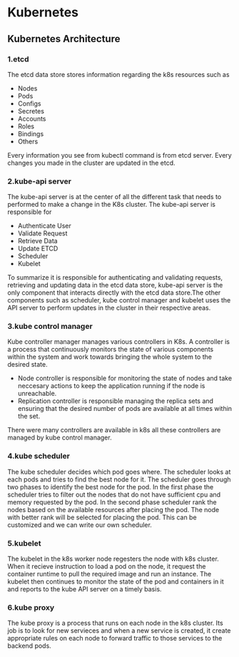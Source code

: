 # Kubernetes

## Kubernetes Architecture

### 1.etcd
The etcd data store stores information regarding the k8s resources such as
- Nodes
- Pods
- Configs
- Secretes
- Accounts
- Roles
- Bindings
- Others

Every information you see from kubectl command is from etcd server. Every changes you made in the cluster are updated in the etcd.
### 2.kube-api server
The kube-api server is at the center of all the different task that needs to performed to make a change in the K8s cluster. The kube-api server is responsible for
- Authenticate User
- Validate Request
- Retrieve Data
- Update ETCD
- Scheduler
- Kubelet

To summarize it is responsible for authenticating and validating requests, retrieving and updating data in the etcd data store, kube-api server is the only component that interacts directly with the etcd data store.The other components such as scheduler, kube control manager and kubelet uses the API server to perform updates in the cluster in their respective areas.

### 3.kube control manager
Kube controller manager manages various controllers in K8s. A controller is a process that continuously monitors the state of various components within the system and work towards bringing the whole system to the desired state.
- Node controller is responsible for monitoring the state of nodes and take neccesary actions to keep the application running if the node is unreachable. 
- Replication controller is responsible managing the replica sets and ensuring that the desired number of pods are available at all times within the set.

There were many controllers are available in k8s all these controllers are managed by kube control manager.

### 4.kube scheduler
The kube scheduler decides which pod goes where. The scheduler looks at each pods and tries to find the best node for it. The scheduler goes through two phases to identify the best node for the pod. In the first phase the scheduler tries to filter out the nodes that do not have sufficient cpu and memory requested by the pod. In the second phase scheduler rank the nodes based on the available resources after placing the pod. The node with better rank will be selected for placing the pod. This can be customized and we can write our own scheduler.

### 5.kubelet
The kubelet in the k8s worker node regesters the node with k8s cluster. When it recieve instruction to load a pod on the node, it request the container runtime to pull the required image and run an instance. The kubelet then continues to monitor the state of the pod and containers in it and reports to the kube API server on a timely basis. 

### 6.kube proxy
The kube proxy is a process that runs on each node in the k8s cluster. Its job is to look for new servieces and when a new service is created, it create appropriate rules on each node to forward traffic to those services to the backend pods. 
